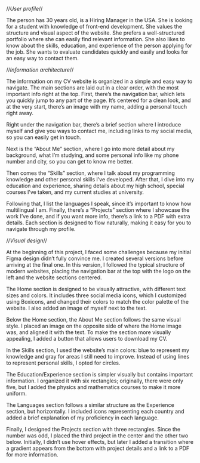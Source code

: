 //*User profile*//

 The person has 30 years old, is a Hiring Manager in the USA. She is looking for a student with knowledge of front-end development.
 She values the structure and visual aspect of the website.
 She prefers a well-structured portfolio where she can easily find relevant information.
 She also likes to know about the skills, education, and experience of the person applying for the job. 
 She wants to evaluate candidates quickly and easily and looks for an easy way to contact them.

//*Information architecture*//

The information on my CV website is organized in a simple and easy way to navigate.
The main sections are laid out in a clear order, with the most important info right at the top. 
First, there’s the navigation bar, which lets you quickly jump to any part of the page. 
It’s centered for a clean look, and at the very start, there’s an image with my name, adding a personal touch right away.

Right under the navigation bar, there’s a brief section where I introduce myself and give you ways to contact me,
including links to my social media, so you can easily get in touch.

Next is the “About Me” section, where I go into more detail about my background,
 what I’m studying, and some personal info like my phone number and city, so you can get to know me better.

Then comes the “Skills” section, where I talk about my programming knowledge and other personal skills I’ve developed.
After that, I dive into my education and experience, sharing details about my high school, special courses I’ve taken,
and my current studies at university.

Following that, I list the languages I speak, since it’s important to know how multilingual I am.
 Finally, there’s a “Projects” section where I showcase the work I’ve done, and if you want more info,
 there’s a link to a PDF with extra details. 
 Each section is designed to flow naturally, making it easy for you to navigate through my profile.
 
//*Visual design*//

At the beginning of this project, I faced some challenges because my initial Figma design didn’t fully convince me.
I created several versions before arriving at the final one. In this version,
I followed the typical structure of modern websites, placing the navigation bar at the top with the logo on the left and the website sections centered.

The Home section is designed to be visually attractive, with different text sizes and colors. It includes three social media icons,
which I customized using Boxicons, and changed their colors to match the color palette of the website.
I also added an image of myself next to the text.

Below the Home section, the About Me section follows the same visual style.
 I placed an image on the opposite side of where the Home image was, and aligned it with the text.
 To make the section more visually appealing, I added a button that allows users to download my CV.

In the Skills section, I used the website’s main colors:
 blue to represent my knowledge and gray for areas I still need to improve.
 Instead of using lines to represent personal skills, I opted for circles.

The Education/Experience section is simpler visually but contains important information.
I organized it with six rectangles; originally, there were only five, 
but I added the physics and mathematics courses to make it more uniform.

The Languages section follows a similar structure as the Experience section, but horizontally.
 I included icons representing each country and added a brief explanation of my proficiency in each language.

Finally, I designed the Projects section with three rectangles.
Since the number was odd, I placed the third project in the center and the other two below.
Initially, I didn’t use hover effects, but later I added a transition where a gradient appears from the bottom with project
details and a link to a PDF for more information.


